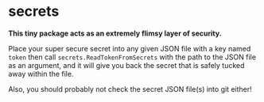 # secrets

**This tiny package acts as an extremely flimsy layer of security.**

Place your super secure secret into any given JSON file with a key named `token` then call `secrets.ReadTokenFromSecrets` with the path to the JSON file as an argument, and it will give you back the secret that is safely tucked away within the file.

Also, you should probably not check the secret JSON file(s) into git either!
